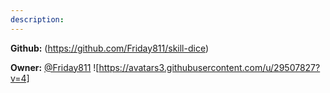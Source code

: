 ```yaml
---
description: 
---
```



**Github:** (https://github.com/Friday811/skill-dice)

**Owner:** [@Friday811](https://github.com/Friday811) ![https://avatars3.githubusercontent.com/u/29507827?v=4]

